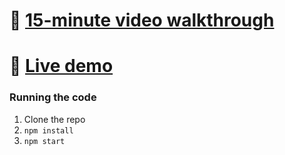 # 📼 [15-minute video walkthrough](https://www.youtube.com/watch?v=ULskDwRK9ic)

# 🧟 [Live demo](https://eloquent-neumann-edd10e.netlify.app/)

### Running the code

1. Clone the repo
2. `npm install`
3. `npm start`
